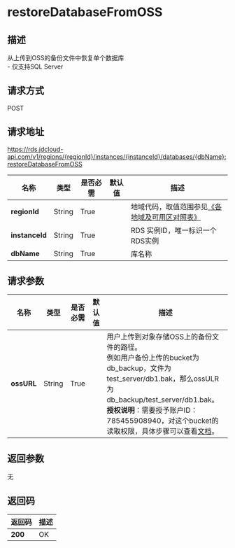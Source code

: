 # restoreDatabaseFromOSS


## 描述
从上传到OSS的备份文件中恢复单个数据库<br>- 仅支持SQL Server

## 请求方式
POST

## 请求地址
https://rds.jdcloud-api.com/v1/regions/{regionId}/instances/{instanceId}/databases/{dbName}:restoreDatabaseFromOSS

|名称|类型|是否必需|默认值|描述|
|---|---|---|---|---|
|**regionId**|String|True| |地域代码，取值范围参见[《各地域及可用区对照表》](../Enum-Definitions/Regions-AZ.md)|
|**instanceId**|String|True| |RDS 实例ID，唯一标识一个RDS实例|
|**dbName**|String|True| |库名称|

## 请求参数
|名称|类型|是否必需|默认值|描述|
|---|---|---|---|---|
|**ossURL**|String|True| |用户上传到对象存储OSS上的备份文件的路径。<br>例如用户备份上传的bucket为db_backup，文件为test_server/db1.bak，那么ossULR为db_backup/test_server/db1.bak。<br>**授权说明**：需要授予账户ID：785455908940，对这个bucket的读取权限，具体步骤可以查看[文档](https://docs.jdcloud.com/cn/object-storage-service/set-bucket-policy-2)。|


## 返回参数
无


## 返回码
|返回码|描述|
|---|---|
|**200**|OK|
